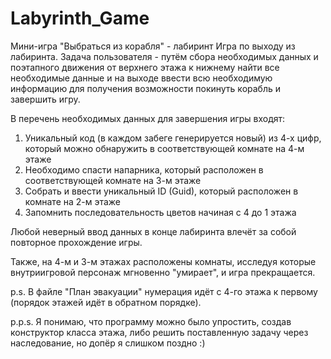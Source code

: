 # Labyrinth_Game
Мини-игра "Выбраться из корабля" - лабиринт
Игра по выходу из лабиринта. Задача пользователя - путём сбора необходимых данных и поэтапного движения от верхнего этажа к нижнему найти все необходимые данные и на выходе
ввести всю необходимую информацию для получения возможности покинуть корабль и завершить игру.

В перечень необходимых данных для завершения игры входят:
1) Уникальный код (в каждом забеге генерируется новый) из 4-х цифр, который можно обнаружить в соответствующей комнате на 4-м этаже
2) Необходимо спасти напарника, который расположен в соответствующей комнате на 3-м этаже
3) Собрать и ввести уникальный ID (Guid), который расположен в комнате на 2-м этаже
4) Запомнить последовательность цветов начиная с 4 до 1 этажа

Любой неверный ввод данных в конце лабиринта влечёт за собой повторное прохождение игры.

Также, на 4-м и 3-м этажах расположены комнаты, исследуя которые внутриигровой персонаж мгновенно "умирает", и игра прекращается.

p.s. В файле "План эвакуации" нумерация идёт с 4-го этажа к первому (порядок этажей идёт в обратном порядке).

p.p.s. Я понимаю, что программу можно было упростить, создав конструктор класса этажа, либо решить поставленную задачу через наследование, но допёр я слишком поздно :)
